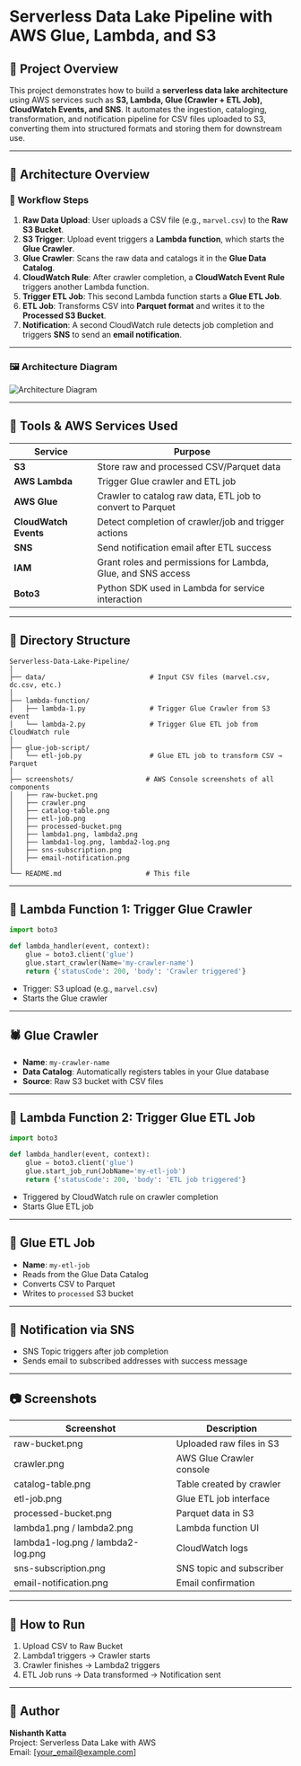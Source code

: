 # Serverless Data Lake Pipeline with AWS Glue, Lambda, and S3

## 📌 Project Overview

This project demonstrates how to build a **serverless data lake architecture** using AWS services such as **S3, Lambda, Glue (Crawler + ETL Job), CloudWatch Events, and SNS**. It automates the ingestion, cataloging, transformation, and notification pipeline for CSV files uploaded to S3, converting them into structured formats and storing them for downstream use.

---

## 🧠 Architecture Overview

### 🔄 Workflow Steps

1. **Raw Data Upload**: User uploads a CSV file (e.g., `marvel.csv`) to the **Raw S3 Bucket**.
2. **S3 Trigger**: Upload event triggers a **Lambda function**, which starts the **Glue Crawler**.
3. **Glue Crawler**: Scans the raw data and catalogs it in the **Glue Data Catalog**.
4. **CloudWatch Rule**: After crawler completion, a **CloudWatch Event Rule** triggers another Lambda function.
5. **Trigger ETL Job**: This second Lambda function starts a **Glue ETL Job**.
6. **ETL Job**: Transforms CSV into **Parquet format** and writes it to the **Processed S3 Bucket**.
7. **Notification**: A second CloudWatch rule detects job completion and triggers **SNS** to send an **email notification**.

---

### 🖼️ Architecture Diagram

![Architecture Diagram](screenshots/architecture-diagram.png)

---

## 🧰 Tools & AWS Services Used

| Service         | Purpose                                                                 |
|----------------|-------------------------------------------------------------------------|
| **S3**          | Store raw and processed CSV/Parquet data                                |
| **AWS Lambda**  | Trigger Glue crawler and ETL job                                        |
| **AWS Glue**    | Crawler to catalog raw data, ETL job to convert to Parquet              |
| **CloudWatch Events** | Detect completion of crawler/job and trigger actions               |
| **SNS**         | Send notification email after ETL success                               |
| **IAM**         | Grant roles and permissions for Lambda, Glue, and SNS access            |
| **Boto3**       | Python SDK used in Lambda for service interaction                       |

---

## 🧬 Directory Structure

```
Serverless-Data-Lake-Pipeline/
│
├── data/                          # Input CSV files (marvel.csv, dc.csv, etc.)
│
├── lambda-function/
│   ├── lambda-1.py                # Trigger Glue Crawler from S3 event
│   └── lambda-2.py                # Trigger Glue ETL job from CloudWatch rule
│
├── glue-job-script/
│   └── etl-job.py                 # Glue ETL job to transform CSV → Parquet
│
├── screenshots/                  # AWS Console screenshots of all components
│   ├── raw-bucket.png
│   ├── crawler.png
│   ├── catalog-table.png
│   ├── etl-job.png
│   ├── processed-bucket.png
│   ├── lambda1.png, lambda2.png
│   ├── lambda1-log.png, lambda2-log.png
│   ├── sns-subscription.png
│   ├── email-notification.png
│
└── README.md                     # This file
```

---

## 🧪 Lambda Function 1: Trigger Glue Crawler

```python
import boto3

def lambda_handler(event, context):
    glue = boto3.client('glue')
    glue.start_crawler(Name='my-crawler-name')
    return {'statusCode': 200, 'body': 'Crawler triggered'}
```

- Trigger: S3 upload (e.g., `marvel.csv`)
- Starts the Glue crawler

---

## 🕷️ Glue Crawler

- **Name**: `my-crawler-name`
- **Data Catalog**: Automatically registers tables in your Glue database
- **Source**: Raw S3 bucket with CSV files

---

## 🔁 Lambda Function 2: Trigger Glue ETL Job

```python
import boto3

def lambda_handler(event, context):
    glue = boto3.client('glue')
    glue.start_job_run(JobName='my-etl-job')
    return {'statusCode': 200, 'body': 'ETL job triggered'}
```

- Triggered by CloudWatch rule on crawler completion
- Starts Glue ETL job

---

## 🧪 Glue ETL Job

- **Name**: `my-etl-job`
- Reads from the Glue Data Catalog
- Converts CSV to Parquet
- Writes to `processed` S3 bucket

---

## 📩 Notification via SNS

- SNS Topic triggers after job completion
- Sends email to subscribed addresses with success message

---

## 📷 Screenshots

| Screenshot | Description                    |
|-----------|--------------------------------|
| raw-bucket.png | Uploaded raw files in S3   |
| crawler.png | AWS Glue Crawler console      |
| catalog-table.png | Table created by crawler |
| etl-job.png | Glue ETL job interface        |
| processed-bucket.png | Parquet data in S3   |
| lambda1.png / lambda2.png | Lambda function UI |
| lambda1-log.png / lambda2-log.png | CloudWatch logs |
| sns-subscription.png | SNS topic and subscriber |
| email-notification.png | Email confirmation |

---

## 🚀 How to Run

1. Upload CSV to Raw Bucket
2. Lambda1 triggers → Crawler starts
3. Crawler finishes → Lambda2 triggers
4. ETL Job runs → Data transformed → Notification sent

---

## 📧 Author

**Nishanth Katta**  
Project: Serverless Data Lake with AWS  
Email: [your_email@example.com]
